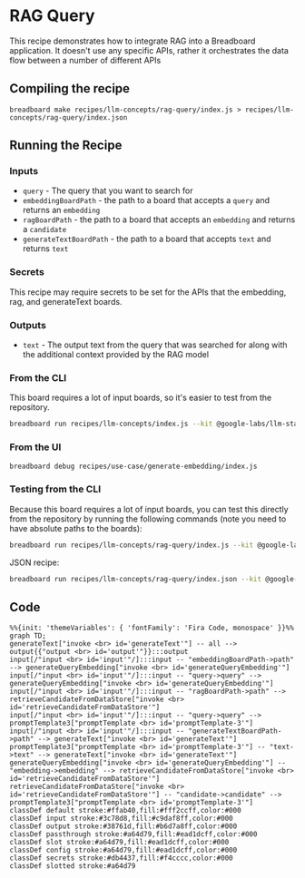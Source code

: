 # RAG Query

This recipe demonstrates how to integrate RAG into a Breadboard application. It doesn't use any specific APIs, rather it orchestrates the data flow between a number of different APIs

## Compiling the recipe

`breadboard make recipes/llm-concepts/rag-query/index.js > recipes/llm-concepts/rag-query/index.json`

## Running the Recipe

### Inputs

- `query` - The query that you want to search for
- `embeddingBoardPath` - the path to a board that accepts a `query` and returns an `embedding`
- `ragBoardPath` - the path to a board that accepts an `embedding` and returns a `candidate`
- `generateTextBoardPath` - the path to a board that accepts `text` and returns `text`

### Secrets

This recipe may require secrets to be set for the APIs that the embedding, rag, and generateText boards.

### Outputs

- `text` - The output text from the query that was searched for along with the additional context provided by the RAG model

### From the CLI

This board requires a lot of input boards, so it's easier to test from the repository.

```bash
breadboard run recipes/llm-concepts/index.js --kit @google-labs/llm-starter --kit @google-labs/core-kit -i "{\"query\":\"Testing\"}"
```

### From the UI

```bash
breadboard debug recipes/use-case/generate-embedding/index.js
```

### Testing from the CLI

Because this board requires a lot of input boards, you can test this directly from the repository by running the following commands (note you need to have absolute paths to the boards):

```bash
breadboard run recipes/llm-concepts/rag-query/index.js --kit @google-labs/llm-starter --kit @google-labs/core-kit -i "{\"query\":\"Testing\", \"embeddingBoardPath\":\"$(pwd)/recipes/llm-concepts/rag-query/test-harness/embedding.json\",\"ragBoardPath\":\"$(pwd)/recipes/llm-concepts/rag-query/test-harness/retrieve.json\",\"generateTextBoardPath\":\"$(pwd)/recipes/llm-concepts/rag-query/test-harness/generate-text.json\"}"
```

JSON recipe:

```bash
breadboard run recipes/llm-concepts/rag-query/index.json --kit @google-labs/llm-starter --kit @google-labs/core-kit -i "{\"query\":\"Testing\", \"embeddingBoardPath\":\"$(pwd)/recipes/llm-concepts/rag-query/test-harness/embedding.json\",\"ragBoardPath\":\"$(pwd)/recipes/llm-concepts/rag-query/test-harness/retrieve.json\",\"generateTextBoardPath\":\"$(pwd)/recipes/llm-concepts/rag-query/test-harness/generate-text.json\"}"
```

## Code

```mermaid
%%{init: 'themeVariables': { 'fontFamily': 'Fira Code, monospace' }}%%
graph TD;
generateText["invoke <br> id='generateText'"] -- all --> output{{"output <br> id='output'"}}:::output
input[/"input <br> id='input'"/]:::input -- "embeddingBoardPath->path" --> generateQueryEmbedding["invoke <br> id='generateQueryEmbedding'"]
input[/"input <br> id='input'"/]:::input -- "query->query" --> generateQueryEmbedding["invoke <br> id='generateQueryEmbedding'"]
input[/"input <br> id='input'"/]:::input -- "ragBoardPath->path" --> retrieveCandidateFromDataStore["invoke <br> id='retrieveCandidateFromDataStore'"]
input[/"input <br> id='input'"/]:::input -- "query->query" --> promptTemplate3["promptTemplate <br> id='promptTemplate-3'"]
input[/"input <br> id='input'"/]:::input -- "generateTextBoardPath->path" --> generateText["invoke <br> id='generateText'"]
promptTemplate3["promptTemplate <br> id='promptTemplate-3'"] -- "text->text" --> generateText["invoke <br> id='generateText'"]
generateQueryEmbedding["invoke <br> id='generateQueryEmbedding'"] -- "embedding->embedding" --> retrieveCandidateFromDataStore["invoke <br> id='retrieveCandidateFromDataStore'"]
retrieveCandidateFromDataStore["invoke <br> id='retrieveCandidateFromDataStore'"] -- "candidate->candidate" --> promptTemplate3["promptTemplate <br> id='promptTemplate-3'"]
classDef default stroke:#ffab40,fill:#fff2ccff,color:#000
classDef input stroke:#3c78d8,fill:#c9daf8ff,color:#000
classDef output stroke:#38761d,fill:#b6d7a8ff,color:#000
classDef passthrough stroke:#a64d79,fill:#ead1dcff,color:#000
classDef slot stroke:#a64d79,fill:#ead1dcff,color:#000
classDef config stroke:#a64d79,fill:#ead1dcff,color:#000
classDef secrets stroke:#db4437,fill:#f4cccc,color:#000
classDef slotted stroke:#a64d79
```
